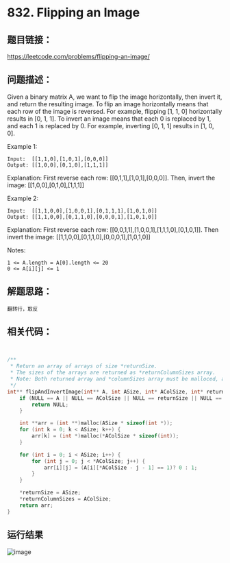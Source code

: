 # 832. Flipping an Image

## 题目链接：

https://leetcode.com/problems/flipping-an-image/

## 问题描述：

Given a binary matrix A, we want to flip the image horizontally, then invert it, and return the resulting image.
To flip an image horizontally means that each row of the image is reversed.  For example, flipping [1, 1, 0] horizontally results in [0, 1, 1].
To invert an image means that each 0 is replaced by 1, and each 1 is replaced by 0. For example, inverting [0, 1, 1] results in [1, 0, 0].

Example 1:

    Input:  [[1,1,0],[1,0,1],[0,0,0]]
    Output: [[1,0,0],[0,1,0],[1,1,1]]
Explanation: First reverse each row: [[0,1,1],[1,0,1],[0,0,0]].
Then, invert the image: [[1,0,0],[0,1,0],[1,1,1]]  

Example 2:

    Input:  [[1,1,0,0],[1,0,0,1],[0,1,1,1],[1,0,1,0]]
    Output: [[1,1,0,0],[0,1,1,0],[0,0,0,1],[1,0,1,0]]
Explanation: First reverse each row: [[0,0,1,1],[1,0,0,1],[1,1,1,0],[0,1,0,1]].
Then invert the image: [[1,1,0,0],[0,1,1,0],[0,0,0,1],[1,0,1,0]]

Notes:

    1 <= A.length = A[0].length <= 20
    0 <= A[i][j] <= 1

## 解题思路：

    翻转行，取反  

## 相关代码：

```c


/**
 * Return an array of arrays of size *returnSize.
 * The sizes of the arrays are returned as *returnColumnSizes array.
 * Note: Both returned array and *columnSizes array must be malloced, assume caller calls free().
 */
int** flipAndInvertImage(int** A, int ASize, int* AColSize, int* returnSize, int** returnColumnSizes){
	if (NULL == A || NULL == AColSize || NULL == returnSize || NULL == returnColumnSizes) {
		return NULL;
	}

	int **arr = (int **)malloc(ASize * sizeof(int *));
	for (int k = 0; k < ASize; k++) {
		arr[k] = (int *)malloc(*AColSize * sizeof(int));
	}

	for (int i = 0; i < ASize; i++) {
		for (int j = 0; j < *AColSize; j++) {
			arr[i][j] = (A[i][*AColSize - j - 1] == 1)? 0 : 1;
		}
	}

	*returnSize = ASize;
	*returnColumnSizes = AColSize;
	return arr;
}
```

## 运行结果
![image](https://github.com/ariesblog/img-folder/blob/master/20190907162737.png)
